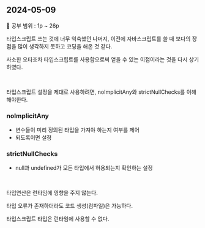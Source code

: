 ## 2024-05-09

📖 공부 범위 : 1p ~ 26p

타입스크립트 쓰는 것에 너무 익숙했던 나머지, 이전에 자바스크립트를 쓸 때 보다의 장점을 많이 생각하지 못하고 코딩을 해온 것 같다.

사소한 오타조차 타입스크립트를 사용함으로써 얻을 수 있는 이점이라는 것을 다시 상기하였다.

<br/>

타입스크립트 설정을 제대로 사용하려면, noImplicitAny와 strictNullChecks를 이해해야한다.

### noImplicitAny

- 변수들이 미리 정의된 타입을 가져야 하는지 여부를 제어
- 되도록이면 설정

### strictNullChecks

- null과 undefined가 모든 타입에서 허용되는지 확인하는 설정

<br/>

타입연산은 런타임에 영향을 주지 않는다.

타입 오류가 존재하더라도 코드 생성(컴파일)은 가능하다.

타입스크립트 타입은 런타임에 사용할 수 없다.
